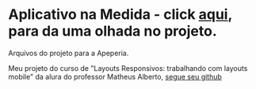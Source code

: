 # Aplicativo na Medida - click [aqui](https://aplicativo-na-media-desigin-responsivo.vercel.app/), para da uma olhada no projeto.

Arquivos do projeto para a Apeperia.

Meu projeto do curso de "Layouts Responsivos: trabalhando com layouts mobile" da alura do professor 
Matheus Alberto, [segue seu github](https://github.com/ikyrie)

